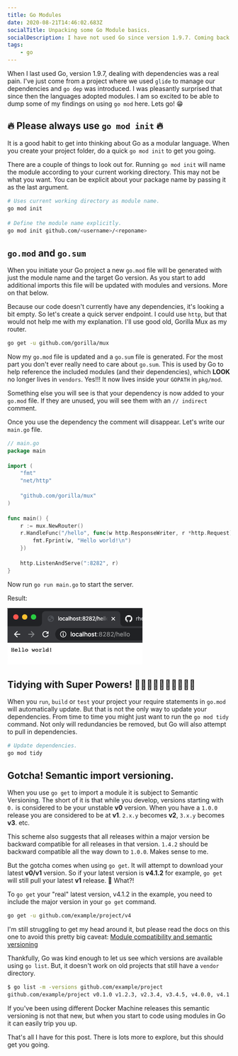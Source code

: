 ```yaml
---
title: Go Modules
date: 2020-08-21T14:46:02.683Z
socialTitle: Unpacking some Go Module basics.
socialDescription: I have not used Go since version 1.9.7. Coming back at version 1.15.0 threw a few curveballs, like Go Modules! This might help.
tags:
    - go
---
```


When I last used Go, version 1.9.7, dealing with dependencies was a real pain. I've just come from a project where we used `glide` to manage our dependencies and `go dep` was introduced. I was pleasantly surprised that since then the languages adopted modules. I am so excited to be able to dump some of my findings on using `go mod` here. Lets go! 😁

## 🔥 Please always use `go mod init` 🔥

It is a good habit to get into thinking about Go as a modular language. When you create your project folder, do a quick `go mod init` to get you going.

There are a couple of things to look out for. Running `go mod init` will name the module according to your current working directory. This may not be what you want. You can be explicit about your package name by passing it as the last argument.

``` bash
# Uses current working directory as module name.
go mod init 

# Define the module name explicitly.
go mod init github.com/<username>/<reponame>
```

## `go.mod` and `go.sum`

When you initiate your Go project a new `go.mod` file will be generated with just the module name and the target Go version. As you start to add additional imports this file will be updated with modules and versions. More on that below.

Because our code doesn't currently have any dependencies, it's looking a bit empty. So let's create a quick server endpoint. I could use `http`, but that would not help me with my explanation. I'll use good old, Gorilla Mux as my router.

``` bash
go get -u github.com/gorilla/mux
```

Now my `go.mod` file is updated and a `go.sum` file is generated. For the most part you don't ever really need to care about `go.sum`. This is used by Go to help reference the included modules (and their dependencies), which **LOOK** no longer lives in `vendors`. Yes!!!  It now lives inside your `GOPATH` in `pkg/mod`.

Something else you will see is that your dependency is now added to your `go.mod` file. If they are unused, you will see them with an `// indirect` comment.

Once you use the dependency the comment will disappear. Let's write our `main.go` file.

``` go
// main.go
package main

import (
	"fmt"
	"net/http"

	"github.com/gorilla/mux"
)

func main() {
	r := mux.NewRouter()
	r.HandleFunc("/hello", func(w http.ResponseWriter, r *http.Request) {
		fmt.Fprint(w, "Hello world!\n")
	})

	http.ListenAndServe(":8282", r)
}
```

Now run `go run main.go` to start the server.

Result:

![Hello World](images/db6c82da35f5a25a26ca2527699bc75cdbef03d8e3565f6d2a25d7a79296e78f.png)  

## Tidying with Super Powers! 🦹‍♀️🦹🏽‍♂️🦸🏽‍♀️🦸‍♂️

When you `run`, `build` or `test` your project your require statements in `go.mod` will automatically update. But that is not the only way to update your dependencies. From time to time you might just want to run the `go mod tidy` command. Not only will redundancies be removed, but Go will also attempt to pull in dependencies.

``` bash
# Update dependencies.
go mod tidy
```

## Gotcha! Semantic import versioning.

When you use `go get` to import a module it is subject to Semantic Versioning. The short of it is that while you develop, versions starting with `0.` is considered to be your unstable **v0** version. When you have a `1.0.0` release you are considered to be at **v1**. `2.x.y` becomes **v2**, `3.x.y` becomes **v3**. etc.

This scheme also suggests that all releases within a major version be backward compatible for all releases in that version. `1.4.2` should be backward compatible all the way down to `1.0.0`. Makes sense to me. 

But the gotcha comes when using `go get`. It will attempt to download your latest **v0/v1** version. So if your latest version is **v4.1.2** for example, `go get` will still pull your latest **v1** release. 🤯  What?!

To `go get` your "real" latest version, v4.1.2 in the example, you need to include the major version in your `go get` command. 

``` bash
go get -u github.com/example/project/v4 
```

I'm still struggling to get my head around it, but please read the docs on this one to avoid this pretty big caveat: [Module compatibility and semantic versioning](https://golang.org/cmd/go/#hdr-Module_compatibility_and_semantic_versioning)

Thankfully, Go was kind enough to let us see which versions are available using `go list`. But, it doesn't work on old projects that still have a `vendor` directory.

``` bash 
$ go list -m -versions github.com/example/project
github.com/example/project v0.1.0 v1.2.3, v2.3.4, v3.4.5, v4.0.0, v4.1.2
```

If you've been using different Docker Machine releases this semantic versioning is not that new, but when you start to code using modules in Go it can easily trip you up. 

That's all I have for this post. There is lots more to explore, but this should get you going.
